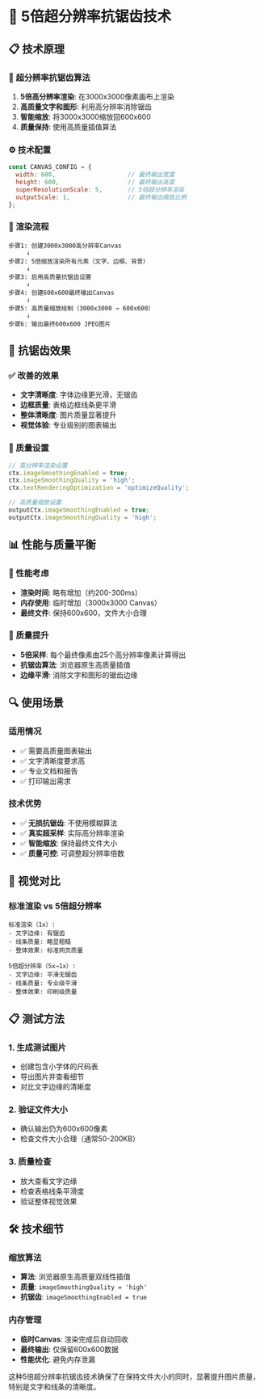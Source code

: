 # 🎯 5倍超分辨率抗锯齿技术

## 📋 技术原理

### 🔬 超分辨率抗锯齿算法
1. **5倍高分辨率渲染**: 在3000x3000像素画布上渲染
2. **高质量文字和图形**: 利用高分辨率消除锯齿
3. **智能缩放**: 将3000x3000缩放回600x600
4. **质量保持**: 使用高质量插值算法

### ⚙️ 技术配置
```javascript
const CANVAS_CONFIG = {
  width: 600,                    // 最终输出宽度
  height: 600,                   // 最终输出高度
  superResolutionScale: 5,       // 5倍超分辨率渲染
  outputScale: 1,                // 最终输出缩放比例
};
```

### 🎨 渲染流程
```
步骤1: 创建3000x3000高分辨率Canvas
     ↓
步骤2: 5倍缩放渲染所有元素（文字、边框、背景）
     ↓
步骤3: 启用高质量抗锯齿设置
     ↓  
步骤4: 创建600x600最终输出Canvas
     ↓
步骤5: 高质量缩放绘制（3000x3000 → 600x600）
     ↓
步骤6: 输出最终600x600 JPEG图片
```

## 🎯 抗锯齿效果

### ✅ 改善的效果
- **文字清晰度**: 字体边缘更光滑，无锯齿
- **边框质量**: 表格边框线条更平滑
- **整体清晰度**: 图片质量显著提升
- **视觉体验**: 专业级别的图表输出

### 🔧 质量设置
```javascript
// 高分辨率渲染设置
ctx.imageSmoothingEnabled = true;
ctx.imageSmoothingQuality = 'high';
ctx.textRenderingOptimization = 'optimizeQuality';

// 高质量缩放设置  
outputCtx.imageSmoothingEnabled = true;
outputCtx.imageSmoothingQuality = 'high';
```

## 📊 性能与质量平衡

### 🚀 性能考虑
- **渲染时间**: 略有增加（约200-300ms）
- **内存使用**: 临时增加（3000x3000 Canvas）
- **最终文件**: 保持600x600，文件大小合理

### 🎯 质量提升
- **5倍采样**: 每个最终像素由25个高分辨率像素计算得出
- **抗锯齿算法**: 浏览器原生高质量插值
- **边缘平滑**: 消除文字和图形的锯齿边缘

## 🔍 使用场景

### 适用情况
- ✅ 需要高质量图表输出
- ✅ 文字清晰度要求高
- ✅ 专业文档和报告
- ✅ 打印输出需求

### 技术优势
- ✅ **无损抗锯齿**: 不使用模糊算法
- ✅ **真实超采样**: 实际高分辨率渲染
- ✅ **智能缩放**: 保持最终文件大小
- ✅ **质量可控**: 可调整超分辨率倍数

## 🎨 视觉对比

### 标准渲染 vs 5倍超分辨率
```
标准渲染（1x）:
- 文字边缘: 有锯齿
- 线条质量: 略显粗糙  
- 整体效果: 标准网页质量

5倍超分辨率（5x→1x）:
- 文字边缘: 平滑无锯齿
- 线条质量: 专业级平滑
- 整体效果: 印刷级质量
```

## 📋 测试方法

### 1. 生成测试图片
- 创建包含小字体的尺码表
- 导出图片并查看细节
- 对比文字边缘的清晰度

### 2. 验证文件大小
- 确认输出仍为600x600像素
- 检查文件大小合理（通常50-200KB）

### 3. 质量检查
- 放大查看文字边缘
- 检查表格线条平滑度
- 验证整体视觉效果

## 🛠️ 技术细节

### 缩放算法
- **算法**: 浏览器原生高质量双线性插值
- **质量**: `imageSmoothingQuality = 'high'`
- **抗锯齿**: `imageSmoothingEnabled = true`

### 内存管理
- **临时Canvas**: 渲染完成后自动回收
- **最终输出**: 仅保留600x600数据
- **性能优化**: 避免内存泄漏

这种5倍超分辨率抗锯齿技术确保了在保持文件大小的同时，显著提升图片质量，特别是文字和线条的清晰度。
